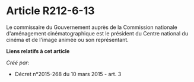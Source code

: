 # Article R212-6-13

Le commissaire du Gouvernement auprès de la Commission nationale d'aménagement cinématographique est le président du Centre
national du cinéma et de l'image animée ou son représentant.

**Liens relatifs à cet article**

_Créé par_:

  - Décret n°2015-268 du 10 mars 2015 - art. 3
